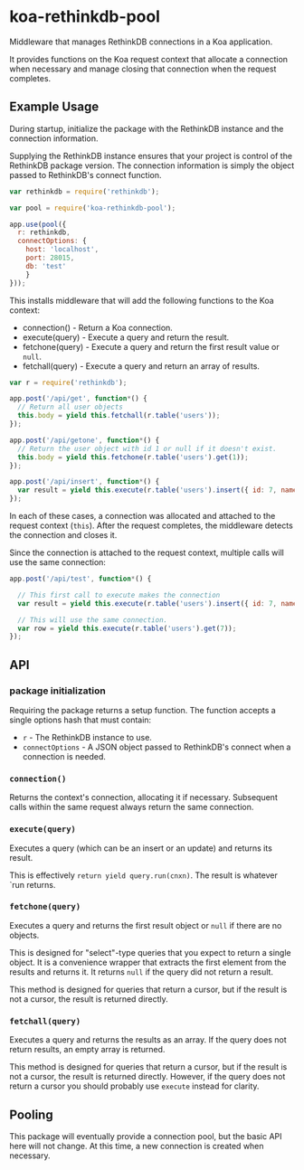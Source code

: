 # koa-rethinkdb-pool

Middleware that manages RethinkDB connections in a Koa application.

It provides functions on the Koa request context that allocate a connection when
necessary and manage closing that connection when the request completes.

## Example Usage

During startup, initialize the package with the RethinkDB instance and the
connection information.

Supplying the RethinkDB instance ensures that your project is control of the
RethinkDB package version.  The connection information is simply the object
passed to RethinkDB's connect function.

```javascript
var rethinkdb = require('rethinkdb');

var pool = require('koa-rethinkdb-pool');

app.use(pool({
  r: rethinkdb,
  connectOptions: {
    host: 'localhost',
    port: 28015,
    db: 'test'
    }
}));
```

This installs middleware that will add the following functions to the Koa
context:

* connection() - Return a Koa connection.
* execute(query) - Execute a query and return the result.
* fetchone(query) - Execute a query and return the first result value or `null`.
* fetchall(query) - Execute a query and return an array of results.

```javascript
var r = require('rethinkdb');

app.post('/api/get', function*() {
  // Return all user objects
  this.body = yield this.fetchall(r.table('users'));
});

app.post('/api/getone', function*() {
  // Return the user object with id 1 or null if it doesn't exist.
  this.body = yield this.fetchone(r.table('users').get(1));
});

app.post('/api/insert', function*() {
  var result = yield this.execute(r.table('users').insert({ id: 7, name: 'seven' });
});
```

In each of these cases, a connection was allocated and attached to the request
context (`this`).  After the request completes, the middleware detects the
connection and closes it.

Since the connection is attached to the request context, multiple calls will use
the same connection:

```javascript
app.post('/api/test', function*() {

  // This first call to execute makes the connection
  var result = yield this.execute(r.table('users').insert({ id: 7, name: 'seven' });

  // This will use the same connection.
  var row = yield this.execute(r.table('users').get(7));
});
```

## API

### package initialization

Requiring the package returns a setup function.  The function accepts a single
options hash that must contain:

* `r` - The RethinkDB instance to use.
* `connectOptions` - A JSON object passed to RethinkDB's connect when a
connection is needed.

### `connection()`

Returns the context's connection, allocating it if necessary.  Subsequent calls
within the same request always return the same connection.

### `execute(query)`

Executes a query (which can be an insert or an update) and returns its result.

This is effectively `return yield query.run(cnxn)`.  The result is whatever `run
returns.

### `fetchone(query)`

Executes a query and returns the first result object or `null` if there are no
objects.

This is designed for "select"-type queries that you expect to return a single
object.  It is a convenience wrapper that extracts the first element from the
results and returns it.  It returns `null` if the query did not return a result.

This method is designed for queries that return a cursor, but if the result is
not a cursor, the result is returned directly.

### `fetchall(query)`

Executes a query and returns the results as an array.  If the query does not
return results, an empty array is returned.

This method is designed for queries that return a cursor, but if the result is
not a cursor, the result is returned directly.  However, if the query does not
return a cursor you should probably use `execute` instead for clarity.

## Pooling

This package will eventually provide a connection pool, but the basic API here
will not change.  At this time, a new connection is created when necessary.
